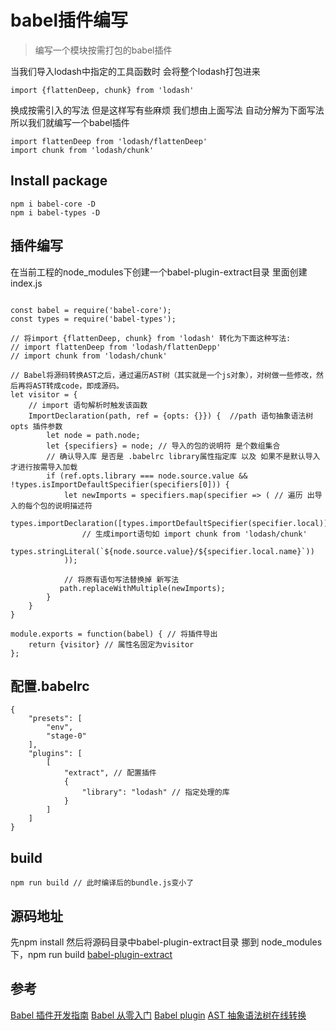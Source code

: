 # babel插件编写

> 编写一个模块按需打包的babel插件

当我们导入lodash中指定的工具函数时 会将整个lodash打包进来

```
import {flattenDeep, chunk} from 'lodash'

```

换成按需引入的写法 但是这样写有些麻烦 我们想由上面写法 自动分解为下面写法 所以我们就编写一个babel插件

```
import flattenDeep from 'lodash/flattenDeep'
import chunk from 'lodash/chunk'
```

## Install package

```
npm i babel-core -D
npm i babel-types -D
```

## 插件编写

在当前工程的node_modules下创建一个babel-plugin-extract目录 里面创建index.js

```

const babel = require('babel-core');
const types = require('babel-types');

// 将import {flattenDeep, chunk} from 'lodash' 转化为下面这种写法:
// import flattenDeep from 'lodash/flattenDepp'
// import chunk from 'lodash/chunk'

// Babel将源码转换AST之后，通过遍历AST树（其实就是一个js对象），对树做一些修改，然后再将AST转成code，即成源码。
let visitor = {
    // import 语句解析时触发该函数
    ImportDeclaration(path, ref = {opts: {}}) {  //path 语句抽象语法树 opts 插件参数
        let node = path.node;
        let {specifiers} = node; // 导入的包的说明符 是个数组集合
        // 确认导入库 是否是 .babelrc library属性指定库 以及 如果不是默认导入 才进行按需导入加载
        if (ref.opts.library === node.source.value && !types.isImportDefaultSpecifier(specifiers[0])) {
            let newImports = specifiers.map(specifier => ( // 遍历 出导入的每个包的说明描述符
                types.importDeclaration([types.importDefaultSpecifier(specifier.local)],
                // 生成import语句如 import chunk from 'lodash/chunk'
                types.stringLiteral(`${node.source.value}/${specifier.local.name}`))
            ));

            // 将原有语句写法替换掉 新写法
           path.replaceWithMultiple(newImports);
        }
    }
}

module.exports = function(babel) { // 将插件导出
    return {visitor} // 属性名固定为visitor
};

```

## 配置.babelrc

```
{
    "presets": [
        "env",
        "stage-0"
    ],
    "plugins": [
        [
            "extract", // 配置插件
            {
                "library": "lodash" // 指定处理的库
            }
        ]
    ]
}

```

## build

```
npm run build // 此时编译后的bundle.js变小了
```

## 源码地址
先npm install 然后将源码目录中babel-plugin-extract目录 挪到 node_modules下，npm run build
[babel-plugin-extract](https://github.com/Lwenli1224/babel-plugin-extract)


## 参考
[Babel 插件开发指南](https://github.com/brigand/babel-plugin-handbook/blob/master/translations/zh-Hans/README.md#asts)
[Babel 从零入门](http://web.jobbole.com/91277/)
[Babel plugin](https://babeljs.cn/docs/plugins/)
[AST 抽象语法树在线转换](http://astexplorer.net/)
